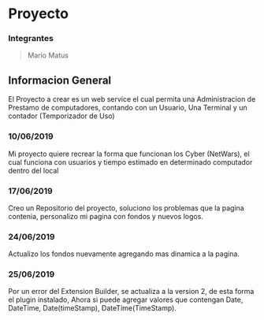 Proyecto
==================================
### Integrantes 
> Mario Matus

## Informacion General
El Proyecto a crear es un web service el cual permita una Administracion de Prestamo de computadores, contando con un Usuario, Una Terminal y un contador (Temporizador de Uso)
### 10/06/2019
Mi proyecto quiere recrear la forma que funcionan los Cyber (NetWars), el cual funciona con usuarios y tiempo estimado en determinado computador dentro del local
### 17/06/2019
Creo un Repositorio del proyecto, soluciono los problemas que la pagina contenia, personalizo mi pagina con fondos y nuevos logos.
### 24/06/2019
Actualizo los fondos nuevamente agregando mas dinamica a la pagina.
### 25/06/2019
Por un error del Extension Builder, se actualiza a la version 2, de esta forma el plugin instalado, Ahora si puede agregar valores que contengan Date, DateTime, Date(timeStamp), DateTime(TimeStamp).
